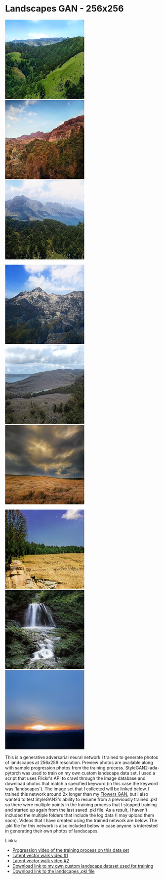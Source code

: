 # Landscapes GAN - 256x256
![image info](./preview/909141.png)
![image info](./preview/909320.png)
![image info](./preview/909581.png)

![image info](./preview/909655.png)
![image info](./preview/909654.png)
![image info](./preview/909182.png)

![image info](./preview/909252.png)
![image info](./preview/909116.png)
![image info](./preview/909150.png)

This is a generative adversarial neural network I trained to generate photos of landscapes at 256x256 resolution. Preview photos are 
available along with sample progression photos from the training process. StyleGAN2-ada-pytorch was used to train on my own custom 
landscape data set. I used a script that uses Flickr's API to crawl through the image database and download photos that 
match a specified keyword (in this case the keyword was 'landscapes'). The image set that I collected will be linked below.
I trained this network around 2x longer than my 
[Flowers GAN](https://github.com/dudebroSW/pretrained-gan-flowers-256), but I also wanted to test StyleGAN2's 
ability to resume from a previously trained .pkl so there were multiple points in the training process that I stopped 
training and started up again from the last saved .pkl file. As a result, I haven't included the multiple folders that 
include the log data (I may upload them soon). Videos that I have created using the trained network are below. The 
.pkl file for this network is also included below in case anyone is interested in generating their own photos of 
landscapes.

Links:

* [Progression video of the training process on this data set](https://youtu.be/-Ov-SSFxrQ0)
* [Latent vector walk video #1](https://youtu.be/EJpfjA1vU4M)
* [Latent vector walk video #2](https://youtu.be/v37l-sQ1TXk)
* [Download link to my own custom landscape dataset used for training](https://github.com/dudebroSW/pretrained-gan-landscapes-256/releases/download/v1.0/landscapes-img-set-256.zip)
* [Download link to the landscapes .pkl file](https://github.com/dudebroSW/pretrained-gan-landscapes-256/releases/download/v1.0/landscapes-256-trained.pkl)
